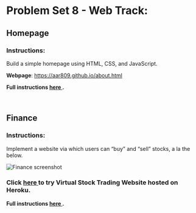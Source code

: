 # Problem Set 8 - Web Track:

## Homepage 
### Instructions:
Build a simple homepage using HTML, CSS, and JavaScript.

<b>Webpage</b>: https://aar809.github.io/about.html

<b> Full instructions <a href='https://cs50.harvard.edu/x/2020/tracks/web/homepage/'> here </a>.</b>

<br> 

## Finance  
### Instructions:
Implement a website via which users can “buy” and “sell” stocks, a la the below.

![Finance screenshot](https://cs50.harvard.edu/x/2020/tracks/web/finance/finance.png)

### Click <b><a href="https://cs50x-stockmarket.herokuapp.com/login"> here </a></b> to try Virtual Stock Trading Website hosted on Heroku.

<b> Full instructions <a href='https://cs50.harvard.edu/x/2020/tracks/web/finance/'> here </a>.</b>

